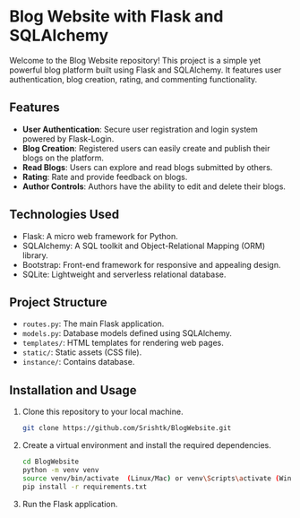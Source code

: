 # Blog Website with Flask and SQLAlchemy

Welcome to the Blog Website repository! This project is a simple yet powerful blog platform built using Flask and SQLAlchemy. It features user authentication, blog creation, rating, and commenting functionality.

## Features

- **User Authentication**: Secure user registration and login system powered by Flask-Login.
- **Blog Creation**: Registered users can easily create and publish their blogs on the platform.
- **Read Blogs**: Users can explore and read blogs submitted by others.
- **Rating**: Rate and provide feedback on blogs.
- **Author Controls**: Authors have the ability to edit and delete their blogs.

## Technologies Used

- Flask: A micro web framework for Python.
- SQLAlchemy: A SQL toolkit and Object-Relational Mapping (ORM) library.
- Bootstrap: Front-end framework for responsive and appealing design.
- SQLite: Lightweight and serverless relational database.

## Project Structure

- `routes.py`: The main Flask application.
- `models.py`: Database models defined using SQLAlchemy.
- `templates/`: HTML templates for rendering web pages.
- `static/`: Static assets (CSS file).
- `instance/`: Contains database.

## Installation and Usage

1. Clone this repository to your local machine.

   ```bash
   git clone https://github.com/Srishtk/BlogWebsite.git

2. Create a virtual environment and install the required dependencies.

   ```bash
   cd BlogWebsite
   python -m venv venv
   source venv/bin/activate  (Linux/Mac) or venv\Scripts\activate (Windows)
   pip install -r requirements.txt

3. Run the Flask application.

